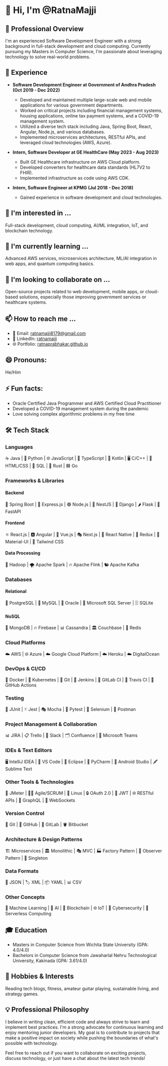 # 👋 Hi, I'm @RatnaMajji

## 💼 Professional Overview
I'm an experienced Software Development Engineer with a strong background in full-stack development and cloud computing. Currently pursuing my Masters in Computer Science, I'm passionate about leveraging technology to solve real-world problems.

## 🚀 Experience
- **Software Development Engineer at Government of Andhra Pradesh (Oct 2019 - Dec 2022)**
  - Developed and maintained multiple large-scale web and mobile applications for various government departments.
  - Worked on critical projects including financial management systems, housing applications, online tax payment systems, and a COVID-19 management system.
  - Utilized a diverse tech stack including Java, Spring Boot, React, Angular, Node.js, and various databases.
  - Implemented microservices architectures, RESTful APIs, and leveraged cloud technologies (AWS, Azure).

- **Intern, Software Developer at GE HealthCare (May 2023 - Aug 2023)**
  - Built GE Healthcare infrastructure on AWS Cloud platform.
  - Developed converters for healthcare data standards (HL7V2 to FHIR).
  - Implemented infrastructure as code using AWS CDK.

- **Intern, Software Engineer at KPMG (Jul 2018 - Dec 2018)**
  - Gained experience in software development and cloud technologies.

## 👀 I'm interested in ...
Full-stack development, cloud computing, AI/ML integration, IoT, and blockchain technology.

## 🌱 I'm currently learning ...
Advanced AWS services, microservices architecture, ML/AI integration in web apps, and quantum computing basics.

## 💞️ I'm looking to collaborate on ...
Open-source projects related to web development, mobile apps, or cloud-based solutions, especially those improving government services or healthcare systems.

## 📫 How to reach me ...
- 📧 Email: ratnamajji8179@gmail.com
- 🔗 LinkedIn: [ratnamajji](https://www.linkedin.com/in/ratnamajji/)
- 🌐 Portfolio: [ratnaprabhakar.github.io](https://ratnaprabhakar.github.io/)

## 😄 Pronouns: 
He/Him

## ⚡ Fun facts: 
- Oracle Certified Java Programmer and AWS Certified Cloud Practitioner
- Developed a COVID-19 management system during the pandemic
- Love solving complex algorithmic problems in my free time

## 🛠️ Tech Stack

### Languages
☕ Java | 🐍 Python | 🌐 JavaScript | 📜 TypeScript | 📱 Kotlin | 🖥️ C/C++ | 🎨 HTML/CSS | 🔢 SQL | 🦀 Rust | 🟦 Go

### Frameworks & Libraries
#### Backend
🍃 Spring Boot | 🚂 Express.js | 🟢 Node.js | 🔸 NestJS | 🐍 Django | 🌶️ Flask | 🚀 FastAPI

#### Frontend
⚛️ React.js | 🅰️ Angular | 🖖 Vue.js | 🎭 Next.js | 📱 React Native | 🧪 Redux | 🎨 Material-UI | 💨 Tailwind CSS

#### Data Processing
🐘 Hadoop | 🌪️ Apache Spark | 🔥 Apache Flink | 🐿️ Apache Kafka

### Databases
#### Relational
🐘 PostgreSQL | 🐬 MySQL | 🔵 Oracle | 🎩 Microsoft SQL Server | 🗄️ SQLite

#### NoSQL
🍃 MongoDB | 🔥 Firebase | 📊 Cassandra | 🏛️ Couchbase | 🔑 Redis

### Cloud Platforms
☁️ AWS | 🌐 Azure | ☁️ Google Cloud Platform | ☁️ Heroku | ☁️ DigitalOcean

### DevOps & CI/CD
🐳 Docker | 🎡 Kubernetes | 🌿 Git | 🔄 Jenkins | 🔁 GitLab CI | 🔧 Travis CI | 🐙 GitHub Actions

### Testing
🧪 JUnit | 🃏 Jest | 🎭 Mocha | 🐍 Pytest | 🤖 Selenium | 🧰 Postman

### Project Management & Collaboration
📊 JIRA | 📋 Trello | 💬 Slack | 🗂️ Confluence | 📅 Microsoft Teams

### IDEs & Text Editors
🖥️ IntelliJ IDEA | 🌟 VS Code | 🌙 Eclipse | 🧠 PyCharm | 🔬 Android Studio | 🖋️ Sublime Text

### Other Tools & Technologies
🧪 JMeter | 🏃‍♂️ Agile/SCRUM | 🐧 Linux | 🔒 OAuth 2.0 | 🔐 JWT | 🌐 RESTful APIs | 🔌 GraphQL | 📡 WebSockets

### Version Control
🌿 Git | 🐙 GitHub | 🦊 GitLab | 🪣 Bitbucket

### Architecture & Design Patterns
🏗️ Microservices | 🏛️ Monolithic | 🎭 MVC | 🏭 Factory Pattern | 🔄 Observer Pattern | 🚡 Singleton

### Data Formats
📄 JSON | 🏷️ XML | 📦 YAML | 📊 CSV

### Other Concepts
🧠 Machine Learning | 🤖 AI | 🔗 Blockchain | 🌐 IoT | 🔐 Cybersecurity | 🚀 Serverless Computing

## 🎓 Education
- Masters in Computer Science from Wichita State University (GPA: 4.0/4.0)
- Bachelors in Computer Science from Jawaharlal Nehru Technological University, Kakinada (GPA: 3.61/4.0)

## 🌟 Hobbies & Interests
Reading tech blogs, fitness, amateur guitar playing, sustainable living, and strategy games.

## 💡 Professional Philosophy
I believe in writing clean, efficient code and always strive to learn and implement best practices. I'm a strong advocate for continuous learning and enjoy mentoring junior developers. My goal is to contribute to projects that make a positive impact on society while pushing the boundaries of what's possible with technology.

Feel free to reach out if you want to collaborate on exciting projects, discuss technology, or just have a chat about the latest tech trends!

<!---
RatnaMajji/RatnaMajji is a ✨ special ✨ repository because its `README.md` (this file) appears on your GitHub profile.
You can click the Preview link to take a look at your changes.
--->
